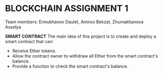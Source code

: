 # BLOCKCHAIN ASSIGNMENT 1
Team members: Ermukhanov Daulet, Amirov Bekzat, Zhumakhanova Asselya

**SMART CONTRACT**
The main idea of this project is to create and deploy a smart contract that can:
- Receive Ether tokens.
- Allow the contract owner to withdraw all Ether from the smart contract's balance.
- Provide a function to check the smart contract's balance.


